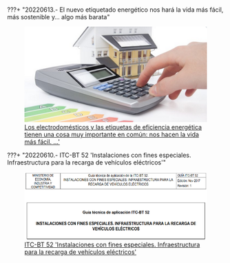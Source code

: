 #
???+  "20220613.- El nuevo etiquetado energético nos hará la vida más fácil, más sostenible y… algo más barata"
    <a href="ITC-BT_52/1._OBJETO_Y_AMBITO_DE_APLICACION/"><figure>
    <img src="./assets/images/2021-06-16_18-41.png" width="500" />
    <figcaption> Los electrodomésticos y las etiquetas de eficiencia energética tienen una cosa muy importante en común: nos hacen la vida más fácil. ...'
    </figcaption>
    </figure></a>



???+  "20220610.- ITC-BT 52 'Instalaciones con fines especiales. Infraestructura para la recarga de vehículos eléctricos'"
    <a href="ITC-BT_52/1._OBJETO_Y_AMBITO_DE_APLICACION/"><figure>
    <img src="./assets/images/2021-06-16_18-34.png" width="500" />
    <figcaption> ITC-BT 52 'Instalaciones con fines especiales. Infraestructura para la recarga de vehículos eléctricos'
    </figcaption>
    </figure></a>




